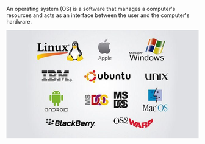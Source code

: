 
An operating system (OS) is a software that manages a computer's resources and acts as an interface between the user and the computer's hardware.


![loading...](../images/operating_system/operating_ststem.jpg)
